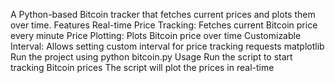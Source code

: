A Python-based Bitcoin tracker that fetches current prices and plots them over time.
Features
Real-time Price Tracking: Fetches current Bitcoin price every minute
Price Plotting: Plots Bitcoin price over time
Customizable Interval: Allows setting custom interval for price tracking
requests matplotlib
Run the project using python bitcoin.py
Usage
Run the script to start tracking Bitcoin prices
The script will plot the prices in real-time